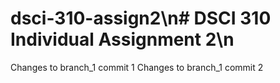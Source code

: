 # dsci-310-assign2\n# DSCI 310 Individual Assignment 2\n
Changes to branch_1 commit 1
Changes to branch_1 commit 2